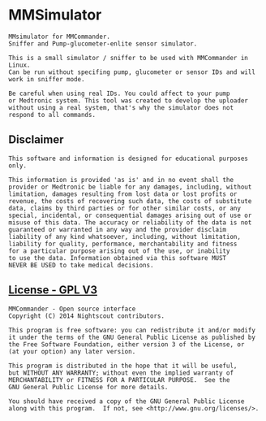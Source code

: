 MMSimulator
===========

    MMsimulator for MMCommander. 
    Sniffer and Pump-glucometer-enlite sensor simulator.

    This is a small simulator / sniffer to be used with MMCommander in Linux.
    Can be run without specifing pump, glucometer or sensor IDs and will
    work in sniffer mode.

    Be careful when using real IDs. You could affect to your pump
    or Medtronic system. This tool was created to develop the uploader
    without using a real system, that's why the simulator does not
    respond to all commands.

## Disclaimer

    This software and information is designed for educational purposes only.
    
    This information is provided 'as is' and in no event shall the 
    provider or Medtronic be liable for any damages, including, without 
    limitation, damages resulting from lost data or lost profits or 
    revenue, the costs of recovering such data, the costs of substitute 
    data, claims by third parties or for other similar costs, or any 
    special, incidental, or consequential damages arising out of use or
    misuse of this data. The accuracy or reliability of the data is not 
    guaranteed or warranted in any way and the provider disclaim 
    liability of any kind whatsoever, including, without limitation, 
    liability for quality, performance, merchantability and fitness 
    for a particular purpose arising out of the use, or inability 
    to use the data. Information obtained via this software MUST
    NEVER BE USED to take medical decisions.

## [License - GPL V3](gpl-v3)
[gpl-3]: http://www.gnu.org/licenses/gpl-3.0.txt

    MMCommander - Open source interface
    Copyright (C) 2014 Nightscout contributors.

    This program is free software: you can redistribute it and/or modify
    it under the terms of the GNU General Public License as published by
    the Free Software Foundation, either version 3 of the License, or
    (at your option) any later version.

    This program is distributed in the hope that it will be useful,
    but WITHOUT ANY WARRANTY; without even the implied warranty of
    MERCHANTABILITY or FITNESS FOR A PARTICULAR PURPOSE.  See the
    GNU General Public License for more details.

    You should have received a copy of the GNU General Public License
    along with this program.  If not, see <http://www.gnu.org/licenses/>.
